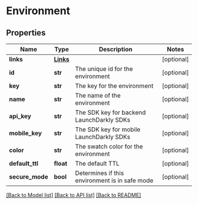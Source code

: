 # Environment

## Properties
Name | Type | Description | Notes
------------ | ------------- | ------------- | -------------
**links** | [**Links**](Links.md) |  | [optional] 
**id** | **str** | The unique id for the environment | [optional] 
**key** | **str** | The key for the environment | [optional] 
**name** | **str** | The name of the environment | [optional] 
**api_key** | **str** | The SDK key for backend LaunchDarkly SDKs | [optional] 
**mobile_key** | **str** | The SDK key for mobile LaunchDarkly SDKs | [optional] 
**color** | **str** | The swatch color for the environment | [optional] 
**default_ttl** | **float** | The default TTL | [optional] 
**secure_mode** | **bool** | Determines if this environment is in safe mode | [optional] 

[[Back to Model list]](../README.md#documentation-for-models) [[Back to API list]](../README.md#documentation-for-api-endpoints) [[Back to README]](../README.md)


